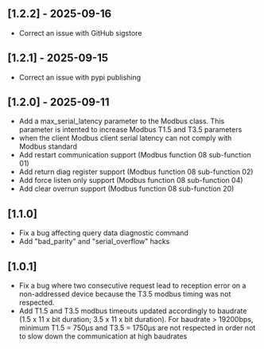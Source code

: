 ## [1.2.2] - 2025-09-16
- Correct an issue with GitHub sigstore

## [1.2.1] - 2025-09-15
- Correct an issue with pypi publishing

## [1.2.0] - 2025-09-11
- Add a max_serial_latency parameter to the Modbus class. This parameter is intented to increase Modbus T1.5 and T3.5 parameters
-  when the client Modbus client serial latency can not comply with Modbus standard
- Add restart communication support (Modbus function 08 sub-function 01)
- Add return diag register support (Modbus function 08 sub-function 02)
- Add force listen only support (Modbus function 08 sub-function 04)
- Add clear overrun support (Modbus function 08 sub-function 20)

## [1.1.0]
- Fix a bug affecting query data diagnostic command
- Add "bad_parity" and "serial_overflow" hacks

## [1.0.1]
- Fix a bug where two consecutive request lead to reception error on a non-addressed device because the T3.5 modbus timing was not respected.
- Add T1.5 and T3.5 modbus timeouts updated accordingly to baudrate (1.5 x 11 x bit duration; 3.5 x 11 x bit duration). For baudrate > 19200bps, minimum T1.5 = 750µs and T3.5 = 1750µs are not respected in order not to slow down the communication at high baudrates


